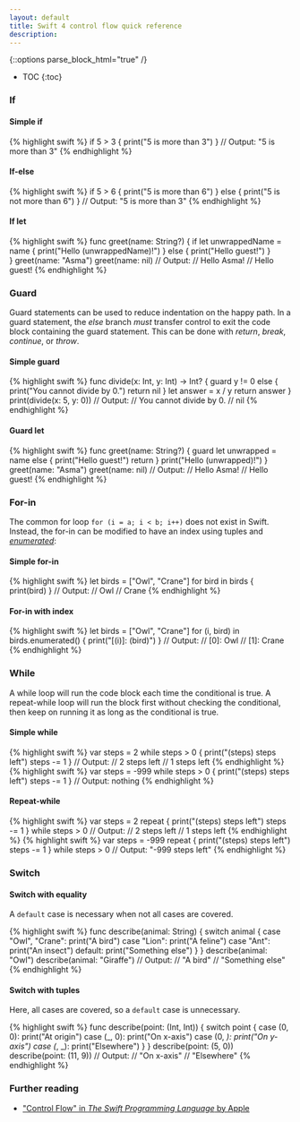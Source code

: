 ```yaml
---
layout: default
title: Swift 4 control flow quick reference
description: 
---
```


{::options parse_block_html="true" /}

* TOC
{:toc}

### If

<div class="row"><div class="col-sm-6">

#### Simple if

{% highlight swift %}
if 5 > 3 {
  print("5 is more than 3")
}
// Output: "5 is more than 3"
{% endhighlight %}

#### If-else

{% highlight swift %}
if 5 > 6 {
  print("5 is more than 6")
} else {
  print("5 is not more than 6")
}
// Output: "5 is more than 3"
{% endhighlight %}

</div><div class="col-sm-6">

#### If let

{% highlight swift %}
func greet(name: String?) {
  if let unwrappedName = name {
    print("Hello \(unwrappedName)!")
  } else {
    print("Hello guest!")
  }  
}
greet(name: "Asma")
greet(name: nil)
// Output: 
// Hello Asma!
// Hello guest!
{% endhighlight %}

</div></div>

### Guard

Guard statements can be used to reduce indentation on the happy path. In a guard statement, the _else_ branch _must_ transfer control to exit the code block containing the guard statement. This can be done with _return_, _break_, _continue_, or _throw_.

<div class="row"><div class="col-sm-6">

#### Simple guard

{% highlight swift %}
func divide(x: Int, y: Int) -> Int? {
  guard y != 0 else {
    print("You cannot divide by 0.")
    return nil
  }
  let answer = x / y
  return answer
}
print(divide(x: 5, y: 0))
// Output: 
// You cannot divide by 0.
// nil
{% endhighlight %}

</div><div class="col-sm-6">

#### Guard let

{% highlight swift %}
func greet(name: String?) {
  guard let unwrapped = name else {
    print("Hello guest!")
    return
  }
  print("Hello \(unwrapped)!")
}
greet(name: "Asma")
greet(name: nil)
// Output: 
// Hello Asma!
// Hello guest!
{% endhighlight %}

</div></div>

### For-in

The common for loop `for (i = a; i < b; i++)` does not exist in Swift. Instead, the for-in can be modified to have an index using tuples and _[enumerated](https://developer.apple.com/documentation/swift/array/1687832-enumerated)_:

<div class="row"><div class="col-sm-6">

#### Simple for-in

{% highlight swift %}
let birds = ["Owl", "Crane"]
for bird in birds {
  print(bird)
}
// Output: 
// Owl
// Crane
{% endhighlight %}

</div><div class="col-sm-6">

#### For-in with index

{% highlight swift %}
let birds = ["Owl", "Crane"]
for (i, bird) in birds.enumerated() {
  print("[\(i)]: \(bird)")
}
// Output: 
// [0]: Owl
// [1]: Crane
{% endhighlight %}

</div></div>

### While

A while loop will run the code block each time the conditional is true. A repeat-while loop will run the block first without checking the conditional, then keep on running it as long as the conditional is true.

<div class="row"><div class="col-sm-6">

#### Simple while

{% highlight swift %}
var steps = 2
while steps > 0 {
  print("\(steps) steps left")
  steps -= 1
}
// Output:
// 2 steps left
// 1 steps left
{% endhighlight %}
{% highlight swift %}
var steps = -999
while steps > 0 {
  print("\(steps) steps left")
  steps -= 1
}
// Output: nothing
{% endhighlight %}

</div><div class="col-sm-6">

#### Repeat-while

{% highlight swift %}
var steps = 2
repeat {
  print("\(steps) steps left")
  steps -= 1
} while steps > 0
// Output:
// 2 steps left
// 1 steps left
{% endhighlight %}
{% highlight swift %}
var steps = -999
repeat {
  print("\(steps) steps left")
  steps -= 1
} while steps > 0
// Output: "-999 steps left"
{% endhighlight %}

</div></div>

### Switch

<div class="row"><div class="col-sm-6">

#### Switch with equality

A `default` case is necessary when not all cases are covered.

{% highlight swift %}
func describe(animal: String) {
  switch animal {
  case "Owl", "Crane": print("A bird")
  case "Lion": print("A feline")
  case "Ant": print("An insect")
  default: print("Something else")
  }
}
describe(animal: "Owl")
describe(animal: "Giraffe")
// Output: 
// "A bird"
// "Something else"
{% endhighlight %}

</div><div class="col-sm-6">

#### Switch with tuples

Here, all cases are covered, so a `default` case is unnecessary.

{% highlight swift %}
func describe(point: (Int, Int)) {
  switch point {
  case (0, 0): print("At origin")
  case (_, 0): print("On x-axis")
  case (0, _): print("On y-axis")
  case (_, _): print("Elsewhere")
  }
}
describe(point: (5, 0))
describe(point: (11, 9))
// Output: 
// "On x-axis"
// "Elsewhere"
{% endhighlight %}

</div></div>

### Further reading

* ["Control Flow" in _The Swift Programming Language_ by Apple](https://developer.apple.com/library/content/documentation/Swift/Conceptual/Swift_Programming_Language/ControlFlow.html#//apple_ref/doc/uid/TP40014097-CH9-ID120)